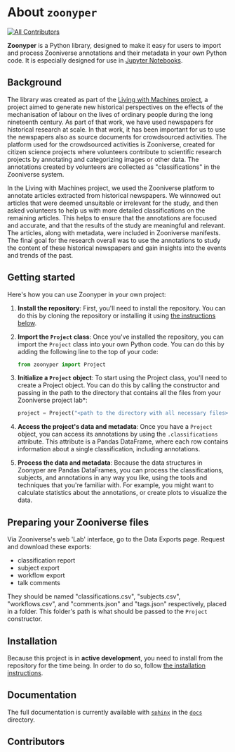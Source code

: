 # About ``zoonyper``

[![All Contributors](https://img.shields.io/github/all-contributors/Living-with-machines/zoonyper?color=ee8449&style=flat-square)](#contributors)

**Zoonyper** is a Python library, designed to make it easy for users to import and process Zooniverse annotations and their metadata in your own Python code. It is especially designed for use in [Jupyter Notebooks](https://jupyter.org/).

## Background

The library was created as part of the [Living with Machines project](https://livingwithmachines.ac.uk), a project aimed to generate new historical perspectives on the effects of the mechanisation of labour on the lives of ordinary people during the long nineteenth century. As part of that work, we have used newspapers for historical research at scale. In that work, it has been important for us to use the newspapers also as source documents for crowdsourced activities. The platform used for the crowdsourced activities is Zooniverse, created for citizen science projects where volunteers contribute to scientific research projects by annotating and categorizing images or other data. The annotations created by volunteers are collected as "classifications" in the Zooniverse system.

In the Living with Machines project, we used the Zooniverse platform to annotate articles extracted from historical newspapers. We winnowed out articles that were deemed unsuitable or irrelevant for the study, and then asked volunteers to help us with more detailed classifications on the remaining articles. This helps to ensure that the annotations are focused and accurate, and that the results of the study are meaningful and relevant. The articles, along with metadata, were included in Zooniverse manifests. The final goal for the research overall was to use the annotations to study the content of these historical newspapers and gain insights into the events and trends of the past.

## Getting started

Here's how you can use Zoonyper in your own project:

1. **Install the repository**: First, you'll need to install the repository. You can do this by cloning the repository or installing it using [the instructions below](#installation).

2. **Import the `Project` class**: Once you've installed the repository, you can import the `Project` class into your own Python code. You can do this by adding the following line to the top of your code:

    ```py
    from zoonyper import Project
    ```

3. **Initialize a `Project` object**: To start using the Project class, you'll need to create a Project object. You can do this by calling the constructor and passing in the path to the directory that contains all the files from your Zooniverse project lab\*:

    ```py
    project = Project("<path to the directory with all necessary files>")
    ```

4. **Access the project's data and metadata**: Once you have a `Project` object, you can access its annotations by using the `.classifications` attribute. This attribute is a Pandas DataFrame, where each row contains information about a single classification, including annotations.

5. **Process the data and metadata**: Because the data structures in Zoonyper are Pandas DataFrames, you can process the classifications, subjects, and annotations in any way you like, using the tools and techniques that you're familiar with. For example, you might want to calculate statistics about the annotations, or create plots to visualize the data.

## Preparing your Zooniverse files
Via Zooniverse's web 'Lab' interface, go to the Data Exports page. Request and download these exports:
- classification report
- subject export
- workflow export
- talk comments

They should be named "classifications.csv", "subjects.csv", "workflows.csv", and "comments.json" and "tags.json" respectively, placed in a folder. This folder's path is what should be passed to the `Project` constructor.

## Installation

<!--
Installing through `pip`:

```sh
$ pip install zoonyper
```
-->

Because this project is in **active development**, you need to install from the repository for the time being. In order to do so, follow [the installation instructions](docs/source/getting-started/install.rst).

## Documentation

The full documentation is currently available with [`sphinx`](https://www.sphinx-doc.org/en/master/) in the [`docs`](docs) directory.

## Contributors

<!-- ALL-CONTRIBUTORS-LIST:START -->
<!-- prettier-ignore-start -->
<!-- markdownlint-disable -->

<!-- markdownlint-restore -->
<!-- prettier-ignore-end -->

<!-- ALL-CONTRIBUTORS-LIST:END -->
